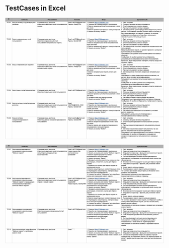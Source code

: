 ## TestCases in Excel

![Excel01](../img/12storeez%20Login%20test-cases_page-0001.jpg)

![Excel02](../img/12storeez%20Login%20test-cases_page-0002.jpg)
